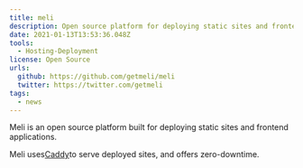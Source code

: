 ```yaml
---
title: meli
description: Open source platform for deploying static sites and frontend applications.
date: 2021-01-13T13:53:36.048Z
tools:
  - Hosting-Deployment
license: Open Source
urls:
  github: https://github.com/getmeli/meli
  twitter: https://twitter.com/getmeli
tags:
  - news
---
```

Meli is an open source platform built for deploying static sites and frontend applications.

Meli uses[Caddy](https://caddyserver.com/)to serve deployed sites, and offers zero-downtime.